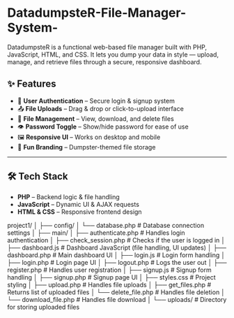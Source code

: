 # DatadumpsteR-File-Manager-System-
DatadumpsteR is a  functional web-based file manager built with PHP, JavaScript, HTML, and CSS. It lets you dump your data in style — upload, manage, and retrieve files through a secure, responsive dashboard.




## ✨ Features
- 🔑 **User Authentication** – Secure login & signup system  
- 📤 **File Uploads** – Drag & drop or click-to-upload interface  
- 📁 **File Management** – View, download, and delete files  
- 👁️ **Password Toggle** – Show/hide password for ease of use  
- 🖼️ **Responsive UI** – Works on desktop and mobile  
- 🎨 **Fun Branding** – Dumpster-themed file storage  

---

## 🛠 Tech Stack
- **PHP** – Backend logic & file handling  
- **JavaScript** – Dynamic UI & AJAX requests  
- **HTML & CSS** – Responsive frontend design

project1/
│
├── config/
│ └── database.php # Database connection settings
│
├── main/
│ ├── authenticate.php # Handles login authentication
│ ├── check_session.php # Checks if the user is logged in
│ ├── dashboard.js # Dashboard JavaScript (file handling, UI updates)
│ ├── dashboard.php # Main dashboard UI
│ ├── login.js # Login form handling
│ ├── login.php # Login page UI
│ ├── logout.php # Logs the user out
│ ├── register.php # Handles user registration
│ ├── signup.js # Signup form handling
│ ├── signup.php # Signup page UI
│ ├── styles.css # Project styling
│ ├── upload.php # Handles file uploads
│ ├── get_files.php # Returns list of uploaded files
│ └── delete_file.php # Handles file deletion
│ └── download_file.php # Handles file download
│
└── uploads/ # Directory for storing uploaded files
